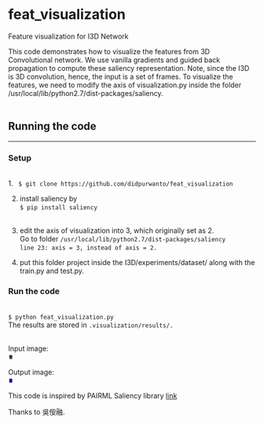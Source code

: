 # feat_visualization
Feature visualization for I3D Network <br />


This code demonstrates how to visualize the features from 3D Convolutional network. We use vanilla gradients and guided back propagation to compute these saliency representation. Note, since the I3D is 3D convolution, hence, the input is a set of frames. To visualize the features, we need to modify the axis of visualization.py inside the folder /usr/local/lib/python2.7/dist-packages/saliency. <br /><br />

<h2>Running the code</h2> <hr />
<h3>Setup </h3><br />
1. <code> $ git clone https://github.com/didpurwanto/feat_visualization</code><br />

2. install saliency by <br />
<code >$ pip install saliency </code><br />

3. edit the axis of visualization into 3, which originally set as 2. <br />
Go to folder <code >/usr/local/lib/python2.7/dist-packages/saliency </code><br />
<code >line 23: axis = 3, instead of axis = 2. </code><br />

4. put this folder project inside the I3D/experiments/dataset/ along with the train.py and test.py. <br />

<h3>Run the code</h3> <br />
<code >$ python feat_visualization.py</code> <br />
The results are stored in <code >.visualization/results/. </code><br /><br />

Input image: <br />
<img width="10px" height="10px" src="./visualization/results/TVs_Best_Kisses_Top_50_52_to_41_kiss_h_nm_np2_le_goo_1/orig_0000.jpg"><br />

Output image:<br />
<img width="10px" height="10px" src="./visualization/results/TVs_Best_Kisses_Top_50_52_to_41_kiss_h_nm_np2_le_goo_1/maps_0000.jpg"><br />




This code is inspired by PAIRML Saliency library <a href="https://github.com/PAIR-code/saliency/blob/master/Examples.ipynb">link</a> <br />

Thanks to 吳侒融.
